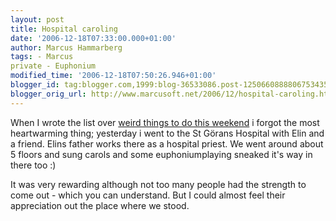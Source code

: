 ```yaml
---
layout: post
title: Hospital caroling
date: '2006-12-18T07:33:00.000+01:00'
author: Marcus Hammarberg
tags: - Marcus
private - Euphonium
modified_time: '2006-12-18T07:50:26.946+01:00'
blogger_id: tag:blogger.com,1999:blog-36533086.post-1250660888806753435
blogger_orig_url: http://www.marcusoft.net/2006/12/hospital-caroling.html
---
```


When I wrote
the list over [weird things to do this
weekend](http://marcushammarberg.blogspot.com/2006/12/strange-thing-on-agenda.html)
i forgot the most heartwarming thing; yesterday i went to the St Görans
Hospital with Elin and a friend. Elins father works there as a hospital
priest. We went around about 5 floors and sung carols and some
euphoniumplaying sneaked it's way in there too :)

It was very rewarding although not too many people had the strength to
come out - which you can understand. But I could almost feel their
appreciation out the place where we stood.
